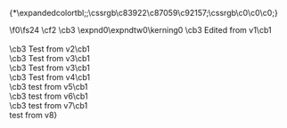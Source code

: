 {\*\expandedcolortbl;;\cssrgb\c83922\c87059\c92157;\cssrgb\c0\c0\c0;}

\f0\fs24 \cf2 \cb3 \expnd0\expndtw0\kerning0
\cb3 Edited from v1\cb1 \
\
\cb3 Test from v2\cb1 \
\cb3 Test from v3\cb1 \
\cb3 Test from v3\cb1 \
\cb3 Test from v4\cb1 \
\cb3 test from v5\cb1 \
\cb3 test from v6\cb1 \
\cb3 test from v7\cb1 \
test from v8}